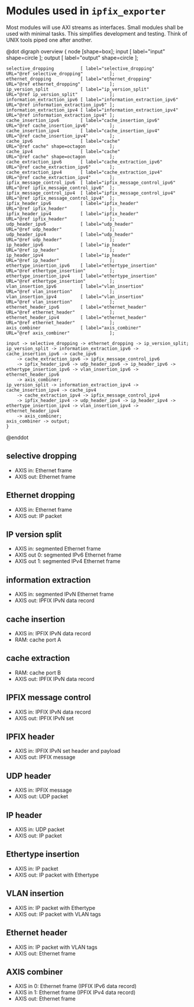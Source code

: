 # Modules used in `ipfix_exporter`
Most modules will use AXI streams as interfaces.
Small modules shall be used with minimal tasks.
This simplifies development and testing.
Think of UNIX tools piped one after another.

@dot
digraph overview
	{
	node [shape=box];
	input  [ label="input"  shape=circle ];
	output [ label="output" shape=circle ];

	selective_dropping          [ label="selective_dropping"          URL="@ref selective_dropping"          ];
	ethernet_dropping           [ label="ethernet_dropping"           URL="@ref ethernet_dropping"           ];
	ip_version_split            [ label="ip_version_split"            URL="@ref ip_version_split"            ];
	information_extraction_ipv6 [ label="information_extraction_ipv6" URL="@ref information_extraction_ipv6" ];
	information_extraction_ipv4 [ label="information_extraction_ipv4" URL="@ref information_extraction_ipv4" ];
	cache_insertion_ipv6        [ label="cache_insertion_ipv6"        URL="@ref cache_insertion_ipv6"        ];
	cache_insertion_ipv4        [ label="cache_insertion_ipv4"        URL="@ref cache_insertion_ipv4"        ];
	cache_ipv6                  [ label="cache"                       URL="@ref cache" shape=octagon         ];
	cache_ipv4                  [ label="cache"                       URL="@ref cache" shape=octagon         ];
	cache_extraction_ipv6       [ label="cache_extraction_ipv6"       URL="@ref cache_extraction_ipv6"       ];
	cache_extraction_ipv4       [ label="cache_extraction_ipv4"       URL="@ref cache_extraction_ipv4"       ];
	ipfix_message_control_ipv6  [ label="ipfix_message_control_ipv6"  URL="@ref ipfix_message_control_ipv6"  ];
	ipfix_message_control_ipv4  [ label="ipfix_message_control_ipv4"  URL="@ref ipfix_message_control_ipv4"  ];
	ipfix_header_ipv6           [ label="ipfix_header"                URL="@ref ipfix_header"                ];
	ipfix_header_ipv4           [ label="ipfix_header"                URL="@ref ipfix_header"                ];
	udp_header_ipv6             [ label="udp_header"                  URL="@ref udp_header"                  ];
	udp_header_ipv4             [ label="udp_header"                  URL="@ref udp_header"                  ];
	ip_header_ipv6              [ label="ip_header"                   URL="@ref ip_header"                   ];
	ip_header_ipv4              [ label="ip_header"                   URL="@ref ip_header"                   ];
	ethertype_insertion_ipv6    [ label="ethertype_insertion"         URL="@ref ethertype_insertion"         ];
	ethertype_insertion_ipv4    [ label="ethertype_insertion"         URL="@ref ethertype_insertion"         ];
	vlan_insertion_ipv6         [ label="vlan_insertion"              URL="@ref vlan_insertion"              ];
	vlan_insertion_ipv4         [ label="vlan_insertion"              URL="@ref vlan_insertion"              ];
	ethernet_header_ipv6        [ label="ethernet_header"             URL="@ref ethernet_header"             ];
	ethernet_header_ipv4        [ label="ethernet_header"             URL="@ref ethernet_header"             ];
	axis_combiner               [ label="axis_combiner"               URL="@ref axis_combiner"               ];

	input -> selective_dropping -> ethernet_dropping -> ip_version_split;
	ip_version_split -> information_extraction_ipv6 -> cache_insertion_ipv6 -> cache_ipv6
		-> cache_extraction_ipv6 -> ipfix_message_control_ipv6
		-> ipfix_header_ipv6 -> udp_header_ipv6 -> ip_header_ipv6 -> ethertype_insertion_ipv6 -> vlan_insertion_ipv6 -> ethernet_header_ipv6
		-> axis_combiner;
	ip_version_split -> information_extraction_ipv4 -> cache_insertion_ipv4 -> cache_ipv4
		-> cache_extraction_ipv4 -> ipfix_message_control_ipv4
		-> ipfix_header_ipv4 -> udp_header_ipv4 -> ip_header_ipv4 -> ethertype_insertion_ipv4 -> vlan_insertion_ipv4 -> ethernet_header_ipv4
		-> axis_combiner;
	axis_combiner -> output;
	}
@enddot

## selective dropping
* AXIS in: Ethernet frame
* AXIS out: Ethernet frame

## Ethernet dropping
* AXIS in: Ethernet frame
* AXIS out: IP packet

## IP version split
* AXIS in: segmented Ethernet frame
* AXIS out 0: segmented IPv6 Ethernet frame
* AXIS out 1: segmented IPv4 Ethernet frame

## information extraction
* AXIS in: segmented IPvN Ethernet frame
* AXIS out: IPFIX IPvN data record

## cache insertion
* AXIS in: IPFIX IPvN data record
* RAM: cache port A

## cache extraction
* RAM: cache port B
* AXIS out: IPFIX IPvN data record

## IPFIX message control
* AXIS in: IPFIX IPvN data record
* AXIS out: IPFIX IPvN set

## IPFIX header
* AXIS in: IPFIX IPvN set header and payload
* AXIS out: IPFIX message

## UDP header
* AXIS in: IPFIX message
* AXIS out: UDP packet

## IP header
* AXIS in: UDP packet
* AXIS out: IP packet

## Ethertype insertion
* AXIS in: IP packet
* AXIS out: IP packet with Ethertype

## VLAN insertion
* AXIS in: IP packet with Ethertype
* AXIS out: IP packet with VLAN tags

## Ethernet header
* AXIS in: IP packet with VLAN tags
* AXIS out: Ethernet frame

## AXIS combiner
* AXIS in 0: Ethernet frame (IPFIX IPv6 data record)
* AXIS in 1: Ethernet frame (IPFIX IPv4 data record)
* AXIS out: Ethernet frame
